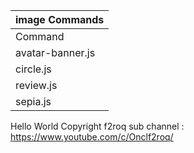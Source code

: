|         image Commands         |
|--------------------------------|
|     Command      | Load status |
| avatar-banner.js | ✅           |
| circle.js        | ✅           |
| review.js        | ✅           |
| sepia.js         | ✅           |
Hello World
Copyright f2roq sub channel : https://www.youtube.com/c/Onclf2roq/
